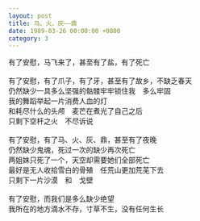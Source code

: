 ```yaml
---
layout: post
title: 马、火、灰——鼎
date: 1989-03-26 00:00:00 +0800
category: 3
---
```


有了安慰，马飞来了，甚至有了盐，有了死亡<br>
<br>
有了安慰，有了爪子，有了牙，甚至有了故乡，不缺乏春天<br>
仍然缺少一具多么坚强的骷髅牢牢锁住我　多么牢固<br>
我的舞蹈举起一片消费人血的灯<br>
和耗尽什么的头颅　麦芒在煮光了自己之后<br>
只剩下空杆之火　不尽诉说<br>
<br>
有了安慰，有了马、火、灰、鼎，甚至有了夜晚<br>
仍然缺少鬼魂，死过一次的缺少再次死亡<br>
两姐妹只死了一个，天空却需要她们全部死亡<br>
最好是无人收拾雪白的骨殖　任荒山更加荒芜下去<br>
只剩下一片沙漠　和　戈壁<br>
<br>
有了安慰，而我们是多么缺少绝望<br>
我所在的地方滴水不存，寸草不生，没有任何生长